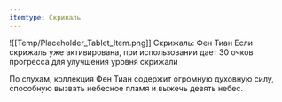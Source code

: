 ```yaml
---
itemtype: Скрижаль
---
```

![[Temp/Placeholder_Tablet_Item.png]]
Скрижаль: Фен Тиан
Если скрижаль уже активирована, при использовании дает 30 очков прогресса для улучшения уровня скрижали

По слухам, коллекция Фен Тиан содержит огромную духовную силу, способную вызвать небесное пламя и выжечь девять небес.
